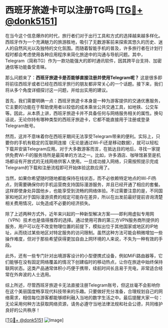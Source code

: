 # 西班牙旅遊卡可以注册TG吗 [[TG💪+ @donk5151](https://t.me/s/donk5151)]

在当今这个信息爆炸的时代，旅行者们对于出行工具和方式的选择越来越多样化。西班牙作为一个充满魅力的旅游胜地，吸引了无数游客前来探索其悠久的历史、迷人的自然风光以及独特的文化氛围。而随着智能手机的普及，许多旅行者在计划行程时都会考虑使用各种应用程序来简化旅途中的沟通与导航问题。其中，Telegram（简称TG）作为一款功能强大的即时通讯软件，因其跨平台支持、加密通信等功能备受青睐。

那么问题来了：**西班牙旅遊卡是否能够直接注册并使用Telegram呢？** 这是很多即将前往西班牙或者已经在西班牙旅行的朋友都非常关心的一个话题。接下来，我们将从多个角度详细探讨这一问题，并给出实用的建议。

首先，我们需要明确一点：西班牙旅遊卡本身是一种为游客提供的交通优惠服务，它主要的功能在于帮助使用者以较低的成本乘坐公共交通工具，如地铁、公交车等。因此，从本质上讲，西班牙旅遊卡并不具备任何与网络服务相关的属性。换句话说，无论你持有哪种类型的西班牙旅遊卡，它都不能直接用于注册或登录Telegram账号。

然而，这并不意味着你在西班牙期间无法享受Telegram带来的便利。实际上，只要你的手机有稳定的互联网连接（无论是通过Wi-Fi还是移动数据），就可以轻松下载并安装Telegram应用。对于大多数游客而言，在抵达目的地后，寻找一家提供免费Wi-Fi的服务场所是最简单的方法之一。比如，许多酒店、咖啡馆甚至是机场都设有开放式的无线网络供客人使用。一旦成功接入网络，只需按照提示完成Telegram的下载和注册流程即可开始体验这款应用了。

当然，如果你希望随时随地都能保持在线状态，而不必依赖特定地点的Wi-Fi热点，则需要确保你的手机运营商支持国际漫游服务，并且已经开通了相应的套餐。这样即使身处异国他乡，也能享受到流畅的网络体验。不过需要注意的是，不同国家和地区对于国际漫游资费的规定可能存在差异，所以在出发前最好提前咨询清楚相关费用情况，以免造成不必要的经济损失。

除了上述两种方式外，近年来兴起的一种新型解决方案——即利用虚拟专用网（VPN）技术也是值得推荐的选择。通过使用可靠的第三方VPN服务商所提供的服务，用户可以在不改变物理位置的前提下，模拟出位于其他国家或地区的IP地址，从而绕过某些地区对特定服务的访问限制。虽然这种方法可能会稍微增加一些操作难度，但对于那些希望获得更加自由上网环境的人来说，不失为一种有效的手段。

此外，还有一些专门针对出境游客设计的小型便携式设备，例如MiFi路由器等，它们能够在没有固定网络覆盖的情况下创建临时的移动热点，让你在旅途中始终保持联网状态。这类产品通常体积小巧便于携带，续航时间长且易于充电，非常适合经常在外奔波的人士选用。

综上所述，尽管西班牙旅遊卡无法直接注册Telegram账号，但这丝毫不会影响你在这个美丽国度畅享现代科技带来的乐趣。只要做好充分准备，合理规划自己的网络需求，相信每位游客都能够顺利融入当地的数字生活之中。最后提醒大家一句：无论采用何种方法获取网络资源，请务必遵守当地法律法规和社会公德，共同维护良好的公共秩序！

[[TG💪+ @donk5151](https://t.me/s/donk5151) ![Image](https://i.postimg.cc/rwNCRYN7/Snipaste-2025-04-30-17-27-05.png)]